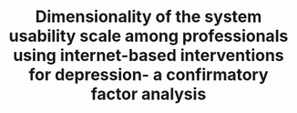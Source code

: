 --- 
abstract: '' 
authors: 
 - M Mol
 -  A van Schaik
 -  E Dozeman
 -  J Ruwaard
 -  C Vis
 -  admin
 -  ...
doi: '' 
featured: false 
publication: '*BMC psychiatry*, 152' 
publication_short: '' 
publishDate: '2020-01-01' 
title: 'Dimensionality of the system usability scale among professionals using internet-based interventions for depression- a confirmatory factor analysis' 
url_code: '' 
url_dataset: '' 
url_pdf: '' 
url_poster: '' 
url_project: '' 
url_slides: '' 
url_source: '' 
url_video: '' 
---